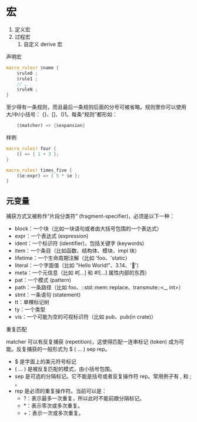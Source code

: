 # 宏

1. 定义宏
2. 过程宏
    1. 自定义 derive 宏

声明宏

```rust
macro_rules! $name {
    $rule0 ;
    $rule1 ;
    // …
    $ruleN ;
}
```

至少得有一条规则，而且最后一条规则后面的分号可被省略。规则里你可以使用大/中/小括号： {}、[]、()1。每条“规则”都形如：

``` rust
    ($matcher) => {$expansion}
```

样例

```rust
macro_rules! four {
    () => { 1 + 3 };
}

macro_rules! times_five {
    ($e:expr) => { 5 * $e };
}
```

## 元变量

捕获方式又被称作“片段分类符” (fragment-specifier)，必须是以下一种：

   - block：一个块（比如一块语句或者由大括号包围的一个表达式）
   - expr：一个表达式 (expression)
   - ident：一个标识符 (identifier)，包括关键字 (keywords)
   - item：一个条目（比如函数、结构体、模块、impl 块）
   - lifetime：一个生命周期注解（比如 'foo、'static）
   - literal：一个字面值（比如 "Hello World!"、3.14、'🦀'）
   - meta：一个元信息（比如 #[...] 和 #![...] 属性内部的东西）
   - pat：一个模式 (pattern)
   - path：一条路径（比如 foo、::std::mem::replace、transmute::<_, int>）
   - stmt：一条语句 (statement)
   - tt：单棵标记树
   - ty：一个类型
   - vis：一个可能为空的可视标识符（比如 pub、pub(in crate)）

重复匹配

matcher 可以有反复捕获 (repetition)，这使得匹配一连串标记 (token) 成为可能。反复捕获的一般形式为 $ ( ... ) sep rep。

- $ 是字面上的美元符号标记
- ( ... ) 是被反复匹配的模式，由小括号包围。
- sep 是可选的分隔标记。它不能是括号或者反复操作符 rep。常用例子有 , 和 ; 。
- rep 是必须的重复操作符。当前可以是：
  *   ?：表示最多一次重复，所以此时不能前跟分隔标记。
  *   *：表示零次或多次重复。
  *   +：表示一次或多次重复。
